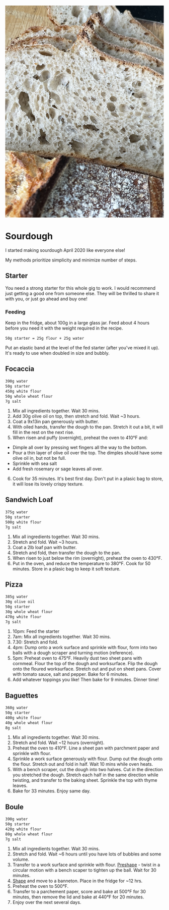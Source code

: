 ![Sliced boule](https://github.com/dmmgriffiths/sourdough/blob/0667c06fe7867e488f940087c1353e8ba1df016a/71A7A20F-0ADD-4B87-A81D-6381EA637AC6.jpeg)

# Sourdough

I started making sourdough April 2020 like everyone else!

My methods prioritize simplicity and minimize number of steps.

## Starter

You need a strong starter for this whole gig to work. I would recommend just getting a good one from someone else. They will be thrilled to share it with you, or just go ahead and buy one!

### Feeding

Keep in the fridge, about 100g in a large glass jar. Feed about 4 hours before you need it with the weight required in the recipe.

`50g starter = 25g flour + 25g water`

Put an elastic band at the level of the fed starter (after you've mixed it up). It's ready to use when doubled in size and bubbly. 

## Focaccia 

```
390g water
50g starter
450g white flour
50g whole wheat flour
7g salt
```

1. Mix all ingredients together. Wait 30 mins.
2. Add 30g olive oil on top, then stretch and fold. Wait ~3 hours.
3. Coat a 9x13in pan generously with butter.
4. With oiled hands, transfer the dough to the pan. Stretch it out a bit, it will fill in the rest on the next rise.
5. When risen and puffy (overnight), preheat the oven to 410°F and:
- Dimple all over by pressing wet fingers all the way to the bottom.
- Pour a thin layer of olive oil over the top. The dimples should have some olive oil in, but not be full.
- Sprinkle with sea salt 
- Add fresh rosemary or sage leaves all over.
6. Cook for 35 minutes. It's best first day. Don't put in a plasic bag to store, it will lose its lovely crispy texture. 

## Sandwich Loaf

```
375g water
50g starter
500g white flour
7g salt
```

1. Mix all ingredients together. Wait 30 mins.
2. Stretch and fold. Wait ~3 hours.
3. Coat a 2lb loaf pan with butter.
4. Stretch and fold, then transfer the dough to the pan.
5. When risen to just below the rim (overnight), preheat the oven to 430°F.
6. Put in the oven, and reduce the temperature to 380°F. Cook for 50 minutes. Store in a plasic bag to keep it soft texture. 

## Pizza

```
385g water
30g olive oil
50g starter
30g whole wheat flour 
470g white flour
7g salt
```
1. 10pm: Feed the starter
2. 7am: Mix all ingredients together. Wait 30 mins.
3. 7.30: Stretch and fold. 
4. 4pm: Dump onto a work surface and sprinkle with flour, form into two balls with a dough scraper and turning motion (reference). 
5. 5pm: Preheat oven to 475°F. Heavily dust two sheet pans with cornmeal. Flour the top of the dough and worksurface. Flip the dough onto the floured worksurface. Stretch out and put on sheet pans. Cover with tomato sauce, salt and pepper. Bake for 6 minutes.
6. Add whatever toppings you like! Then bake for 9 minutes. Dinner time!


## Baguettes 

```
360g water
50g starter
400g white flour
40g whole wheat flour
8g salt
```

1. Mix all ingredients together. Wait 30 mins.
2. Stretch and fold. Wait ~12 hours (overnight).
3. Preheat the oven to 410°F. Line a sheet pan with parchment paper and sprinkle with flour.
4. Sprinkle a work surface generously with flour. Dump out the dough onto the flour. Stretch out and fold in half. Wait 10 mins while oven heats.
5. With a bench scraper, cut the dough into two halves. Cut in the direction you stretched the dough. Stretch each half in the same direction while twisting, and transfer to the baking sheet. Sprinkle the top with thyme leaves.
6. Bake for 33 minutes. Enjoy same day.


## Boule 

```
390g water
50g starter
420g white flour
80g whole wheat flour
7g salt
```

1. Mix all ingredients together. Wait 30 mins.
2. Stretch and fold. Wait ~6 hours until you have lots of bubbles and some volume.
3. Transfer to a work surface and sprinkle with flour. [Preshape](https://www.facebook.com/jamieoliver/videos/how-to-make-sourdough-jamie-oliver/573982206589391/?t=260) - twist in a circular motion with a bench scaper to tighten up the ball. Wait for 30 minutes.
4. [Shape](https://www.facebook.com/jamieoliver/videos/how-to-make-sourdough-jamie-oliver/573982206589391/?t=285) and move to a banneton. Place in the fridge for ~12 hrs.
5. Preheat the oven to 500°F.
6. Transfer to a parchement paper, score and bake at 500°F for 30 minutes, then remove the lid and bake at 440°F for 20 minutes.
7. Enjoy over the next several days.
